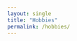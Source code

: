 ```yaml
---
layout: single
title: "Hobbies"
permalink: /hobbies/
---
```




<div id="hobbies-flowchart"
     class="w-full rounded-2xl shadow-lg border border-gray-200 dark:border-gray-700"
     style="
        min-height: 50vh;
        height:100%;
        width:100vw;
        margin-left:calc(50% - 50vw);
     ">
</div>